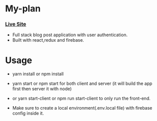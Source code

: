 # My-plan

### [Live Site](https://react-plan0.netlify.app/)

- Full stack blog post application with user authentication.
- Built with react,redux and firebase.

# Usage

- yarn install or npm install

- yarn start or npm start for both client and server (it will build the app first then server it with node)

- or yarn start-client or npm run start-client to only run the front-end.

- Make sure to create a local environment(.env.local file) with firebase config inside it.
